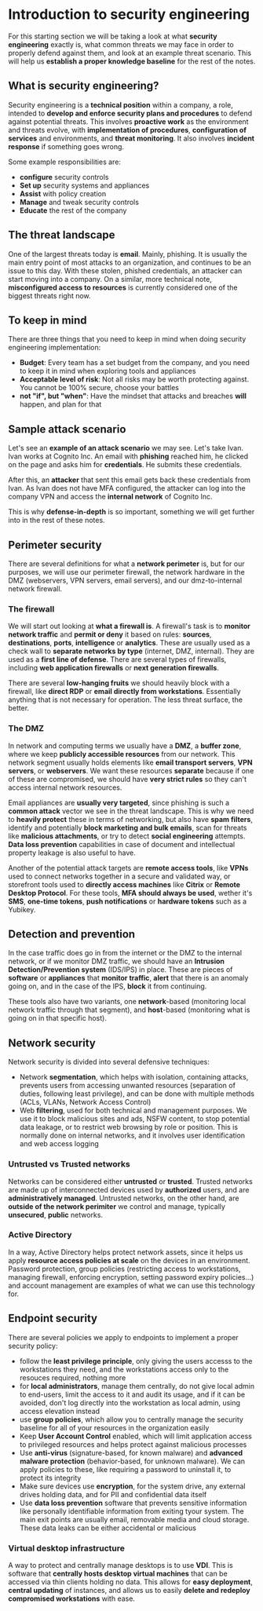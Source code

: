 # Introduction to security engineering
For this starting section we will be taking a look at what **security engineering** exactly is, what common threats we may face in order to properly defend against them, and look at an example threat scenario. This will help us **establish a proper knowledge baseline** for the rest of the notes.

## What is security engineering?
Security engineering is a **technical position** within a company, a role, intended to **develop and enforce security plans and procedures** to defend against potential threats. This involves **proactive work** as the environment and threats evolve, with **implementation of procedures**, **configuration of services** and environments, and **threat monitoring**. It also involves **incident response** if something goes wrong.

Some example responsibilities are:
- **configure** security controls
- **Set up** security systems and appliances
- **Assist** with policy creation
- **Manage** and tweak security controls
- **Educate** the rest of the company

## The threat landscape
One of the largest threats today is **email**. Mainly, phishing. It is usually the main entry point of most attacks to an organization, and continues to be an issue to this day. With these stolen, phished credentials, an attacker can start moving into a company. On a similar, more technical note, **misconfigured access to resources** is currently considered one of the biggest threats right now.

## To keep in mind
There are three things that you need to keep in mind when doing security engineering implementation:
- **Budget**: Every team has a set budget from the company, and you need to keep it in mind when exploring tools and appliances
- **Acceptable level of risk**: Not all risks may be worth protecting against. You cannot be 100% secure, choose your battles
- **not "if", but "when"**: Have the mindset that attacks and breaches **will** happen, and plan for that

## Sample attack scenario
Let's see an **example of an attack scenario** we may see. Let's take Ivan. Ivan works at Cognito Inc. An email with **phishing** reached him, he clicked on the page and asks him for **credentials**. He submits these credentials.

After this, an **attacker** that sent this email gets back these credentials from Ivan. As Ivan does not have MFA configured, the attacker can log into the company VPN and access the **internal network** of Cognito Inc.

This is why **defense-in-depth** is so important, something we will get further into in the rest of these notes.

## Perimeter security
There are several definitions for what a **network perimeter** is, but for our purposes, we will use our perimeter firewall, the network hardware in the DMZ (webservers, VPN servers, email servers), and our dmz-to-internal network firewall.

### The firewall
We will start out looking at **what a firewall is**. A firewall's task is to **monitor network traffic** and **permit or deny** it based on rules: **sources**, **destinations**, **ports**, **intelligence** or **analytics**. These are usually used as a check wall to **separate networks by type** (internet, DMZ, internal). They are used as a **first line of defense**. There are several types of firewalls, including **web application firewalls** or **next generation firewalls**.

There are several **low-hanging fruits** we should heavily block with a firewall, like **direct RDP** or **email directly from workstations**. Essentially anything that is not necessary for operation. The less threat surface, the better.

### The DMZ
In network and computing terms we usually have a **DMZ**, a **buffer zone**, where we keep **publicly accessible resources** from our network. This network segment usually holds elements like **email transport servers**, **VPN servers**, or **webservers**. We want these resources **separate** because if one of these are compromised, we should have **very strict rules** so they can't access internal network resources.

Email appliances are **usually very targeted**, since phishing is such a **common attack** vector we see in the threat landscape. This is why we need to **heavily protect** these in terms of networking, but also have **spam filters**, identify and potentially **block marketing and bulk emails**, scan for threats like **malicious attachments**, or try to detect **social engineering** attempts. **Data loss prevention** capabilities in case of document and intellectual property leakage is also useful to have.

Another of the potential attack targets are **remote access tools**, like **VPNs** used to connect networks together in a secure and validated way, or storefront tools used to **directly access machines** like **Citrix** or **Remote Desktop Protocol**. For these tools, **MFA should always be used**, wether it's **SMS**, **one-time tokens**, **push notifications** or **hardware tokens** such as a Yubikey.

## Detection and prevention
In the case traffic does go in from the internet or the DMZ to the internal network, or if we monitor DMZ traffic, we should have an **Intrusion Detection/Prevention system** (IDS/IPS) in place. These are pieces of **software** or **appliances** that **monitor traffic**, **alert** that there is an anomaly going on, and in the case of the IPS, **block** it from continuing.

These tools also have two variants, one **network**-based (monitoring local network traffic through that segment), and **host**-based (monitoring what is going on in that specific host).

## Network security
Network security is divided into several defensive techniques:
- Network **segmentation**, which helps with isolation, containing attacks, prevents users from accessing unwanted resources (separation of duties, following least privilege), and can be done with multiple methods (ACLs, VLANs, Network Access Control)
- Web **filtering**, used for both technical and management purposes. We use it to block malicious sites and ads, NSFW content, to stop potential data leakage, or to restrict web browsing by role or position. This is normally done on internal networks, and it involves user identification and web access logging

### Untrusted vs Trusted networks
Networks can be considered either **untrusted** or **trusted**. Trusted networks are made up of interconnected devices used by **authorized** users, and are **administratively managed**. Untrusted networks, on the other hand, are **outside of the network perimiter** we control and manage, typically **unsecured**, **public** networks.

### Active Directory
In a way, Active Directory helps protect network assets, since it helps us apply **resource access policies at scale** on the devices in an environment. Password protection, group policies (restricting access to workstations, managing firewall, enforcing encryption, setting password expiry policies...) and account management are examples of what we can use this technology for.

## Endpoint security
There are several policies we apply to endpoints to implement a proper security policy:
- follow the **least privilege principle**, only giving the users accesss to the workstations they need, and the workstations access only to the resouces required, nothing more
- for **local administrators**, manage them centrally, do not give local admin to end-users, limit the access to it and audit its usage, and if it can be avoided, don't log directly into the workstation as local admin, using access elevation instead
- use **group policies**, which allow you to centrally manage the security baseline for all of your resources in the organization easily
- Keep **User Account Control** enabled, which will limit application access to privileged resources and helps protect against malicious processes
- Use **anti-virus** (signature-based, for known malware) and **advanced malware protection** (behavior-based, for unknown malware). We can apply policies to these, like requiring a password to uninstall it, to protect its integrity
- Make sure devices use **encryption**, for the system drive, any external drives holding data, and for PII and confidential data itself
- Use **data loss prevention** software that prevents sensitive information like personally identifiable information from exiting tyour system. The main exit points are usually email, removable media and cloud storage. These data leaks can be either accidental or malicious

### Virtual desktop infrastructure
A way to protect and centrally manage desktops is to use **VDI**. This is software that **centrally hosts desktop virtual machines** that can be accessed via thin clients holding no data. This allows for **easy deployment**, **central updating** of instances, and allows us to easily **delete and redeploy compromised workstations** with ease.
